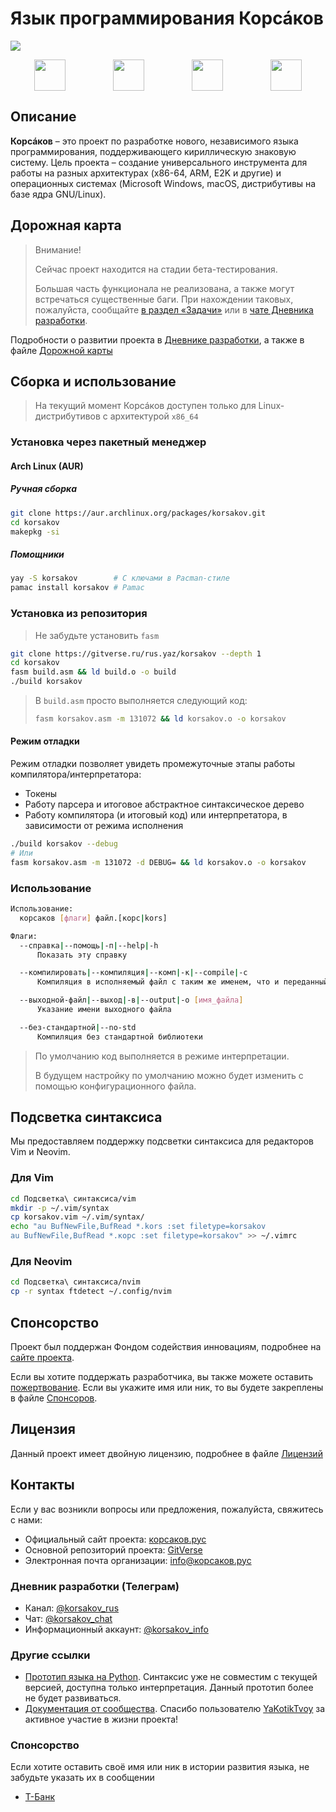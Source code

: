 # Язык программирования Корсáков

[![](<https://gitverse.ru/api/repos/rus.yaz/mediakit/raw/branch/master/Корсаков%20(блок)/Корсаков%20(блок,%20скруглённый%20прямоугольник)/Корсаков%20(блок,%20скруглённый%20прямоугольник).svg>)](https://корсаков.рус)

<div style="display: flex; justify-content: space-around">
    <a href="https://gitverse.ru/rus.yaz/korsakov"><img width="50em" src="https://gitverse.ru/favicon-32x32.png"></a>
    <a href="https://altlinux.space/rus.yaz/korsakov"><img width="50em" src="https://altlinux.space/altlinux-space/design/raw/branch/main/ALT-Linux-Space-Favicon-Monochrome-White.svg"></a>
    <a href="https://github.com/rus-yaz/korsakov"><img width="50em" src="https://github.githubassets.com/favicons/favicon-dark.svg"></a>
    <a href="https://gitlab.com/rus.yaz/korsakov"><img width="50em" src="https://images.ctfassets.net/xz1dnu24egyd/5VNS0QDlyHhsJnrAv9uO53/e4c4ade0e9a25c33c13cda7b5c6be67c/gitlab-logo-700.svg"></a>
</div>

## Описание

**Корсáков** – это проект по разработке нового, независимого языка программирования, поддерживающего кириллическую знаковую систему. Цель проекта – создание универсального инструмента для работы на разных архитектурах (x86-64, ARM, E2K и другие) и операционных системах (Microsoft Windows, macOS, дистрибутивы на базе ядра GNU/Linux).

## Дорожная карта

> Внимание!
>
> Сейчас проект находится на стадии бета-тестирования.
>
> Большая часть функционала не реализована, а также могут встречаться существенные баги. При нахождении таковых, пожалуйста, сообщайте [в раздел «Задачи»](gitverse.ru/rus.yaz/korsakov/tasktracker) или в [чате Дневника разработки](#дневник-разработки).

Подробности о развитии проекта в [Дневнике разработки](#дневник-разработки), а также в файле [Дорожной карты](./Документация/Дорожная_карта.md)

## Сборка и использование

> На текущий момент Корсáков доступен только для Linux-дистрибутивов с архитектурой `x86_64`

### Установка через пакетный менеджер

#### Arch Linux (AUR)

##### Ручная сборка

```sh
git clone https://aur.archlinux.org/packages/korsakov.git
cd korsakov
makepkg -si
```

##### Помощники

```sh
yay -S korsakov        # С ключами в Pacman-стиле
pamac install korsakov # Pamac
```

### Установка из репозитория

> Не забудьте установить `fasm`

```sh
git clone https://gitverse.ru/rus.yaz/korsakov --depth 1
cd korsakov
fasm build.asm && ld build.o -o build
./build korsakov
```

> В `build.asm` просто выполняется следующий код:
>
> ```sh
> fasm korsakov.asm -m 131072 && ld korsakov.o -o korsakov
> ```

#### Режим отладки

Режим отладки позволяет увидеть промежуточные этапы работы компилятора/интерпретатора:

- Токены
- Работу парсера и итоговое абстрактное синтаксическое дерево
- Работу компилятора (и итоговый код) или интерпретатора, в зависимости от режима исполнения

```sh
./build korsakov --debug
# Или
fasm korsakov.asm -m 131072 -d DEBUG= && ld korsakov.o -o korsakov
```

### Использование

```sh
Использование:
  корсаков [флаги] файл.[корс|kors]

Флаги:
  --справка|--помощь|-п|--help|-h
      Показать эту справку

  --компилировать|--компиляция|--комп|-к|--compile|-c
      Компиляция в исполняемый файл с таким же именем, что и переданный

  --выходной-файл|--выход|-в|--output|-o [имя_файла]
      Указание имени выходного файла

  --без-стандартной|--no-std
      Компиляция без стандартной библиотеки
```

> По умолчанию код выполняется в режиме интерпретации.
>
> В будущем настройку по умолчанию можно будет изменить с помощью конфигурационного файла.

## Подсветка синтаксиса

Мы предоставляем поддержку подсветки синтаксиса для редакторов Vim и Neovim.

### Для Vim

```bash
cd Подсветка\ синтаксиса/vim
mkdir -p ~/.vim/syntax
cp korsakov.vim ~/.vim/syntax/
echo "au BufNewFile,BufRead *.kors :set filetype=korsakov
au BufNewFile,BufRead *.корс :set filetype=korsakov" >> ~/.vimrc
```

### Для Neovim

```bash
cd Подсветка\ синтаксиса/nvim
cp -r syntax ftdetect ~/.config/nvim
```

## Спонсорство

Проект был поддержан Фондом содействия инновациям, подробнее на [сайте проекта](#контакты).

Если вы хотите поддержать разработчика, вы также можете оставить [пожертвование](#контакты). Если вы укажите имя или ник, то вы будете закреплены в файле [Спонсоров](./Документация/Спонсоры.md).

## Лицензия

Данный проект имеет двойную лицензию, подробнее в файле [Лицензий](./LICENSE.md)

## Контакты

Если у вас возникли вопросы или предложения, пожалуйста, свяжитесь с нами:

- Официальный сайт проекта: [корсаков.рус](https://корсаков.рус)
- Основной репозиторий проекта: [GitVerse](https://gitverse.ru/rus.yaz/korsakov)
- Электронная почта организации: info@корсаков.рус

### Дневник разработки (Телеграм)

- Канал: [@korsakov_rus](https://t.me/korsakov_rus)
- Чат: [@korsakov_chat](https://t.me/korsakov_chat)
- Информационный аккаунт: [@korsakov_info](https://t.me/korsakov_info)

### Другие ссылки

- [Прототип языка  на Python](https://gitverse.ru/rus.yaz/korsakov_python). Синтаксис уже не совместим с текущей версией, доступна только интерпретация. Данный прототип более не будет развиваться.
- [Документация от сообщества](https://gitverse.ru/YaKotikTvoy/LearningKorsakov). Спасибо пользователю [YaKotikTvoy](https://gitverse.ru/YaKotikTvoy) за активное участие в жизни проекта!

### Спонсорство

Если хотите оставить своё имя или ник в истории развития языка, не забудьте указать их в сообщении

- [Т-Банк](https://www.tbank.ru/cf/7Bc8yWbbr4V)
